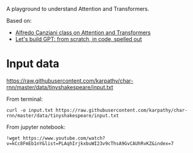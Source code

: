 A playground to understand Attention and Transformers.

Based on: 

- [Alfredo Canziani class on Attention and Transformers](https://www.youtube.com/watch?v=fEVyfT-gLqQ&t=828s)
- [Let's build GPT: from scratch, in code, spelled out](https://www.youtube.com/watch?v=kCc8FmEb1nY&list=PLAqhIrjkxbuWI23v9cThsA9GvCAUhRvKZ&index=7)


# Input data

https://raw.githubusercontent.com/karpathy/char-rnn/master/data/tinyshakespeare/input.txt

From terminal:
```
curl -o input.txt https://raw.githubusercontent.com/karpathy/char-rnn/master/data/tinyshakespeare/input.txt
```

From jupyter notebook:

```
!wget https://www.youtube.com/watch?v=kCc8FmEb1nY&list=PLAqhIrjkxbuWI23v9cThsA9GvCAUhRvKZ&index=7
```
